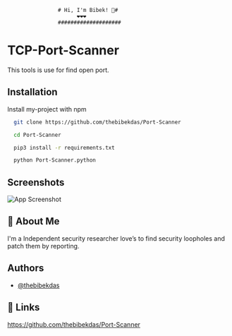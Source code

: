 
                    # Hi, I'm Bibek! 👋#
                          ❤❤️❤
                    ####################

#  TCP-Port-Scanner

This tools is use for find open port.

## Installation

Install my-project with npm

```bash
  git clone https://github.com/thebibekdas/Port-Scanner

  cd Port-Scanner

  pip3 install -r requirements.txt

  python Port-Scanner.python

```
    
## Screenshots

![App Screenshot](https://drive.google.com/file/d/1dIwvunx5VPmXNHS9_yLLHJjApeeEl7nM/view?usp=share_link)






## 🚀 About Me 
I'm a Independent security researcher love’s to find
security loopholes and patch them by reporting.



## Authors

- [@thebibekdas](https://github.com/thebibekdas/Port-Scanner)


## 🔗 Links
https://github.com/thebibekdas/Port-Scanner


